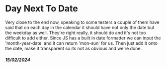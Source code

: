 # Day Next To Date

Very close to the end now, speaking to some testers a couple of them have said that on each day in the calendar it should have not only the date but the weekday as well. They're right really, it should do and it's not too difficult to add either. Since JS has a built in date formatter we can input the 'month-year-date' and it can return 'mon-sun' for us. Then just add it onto the date, make it transparent so its not as obvious and we're done.

##### 15/02/2024
